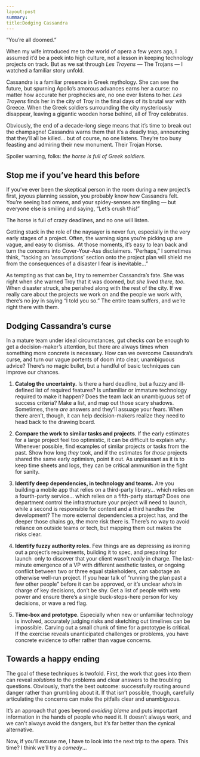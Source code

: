 ```yaml
---
layout:post
summary:
title:Dodging Cassandra
---
```


“You’re all doomed.”

When my wife introduced me to the world of opera a few years ago, I assumed it’d be a peek into high culture, not a lesson in keeping technology projects on track. But as we sat through _Les Troyens_ — The Trojans — I watched a familiar story unfold.

Cassandra is a familiar presence in Greek mythology. She can see the future, but spurning Apollo’s amorous advances earns her a curse: no matter how accurate her prophecies are, no one ever listens to her. _Les Troyens_ finds her in the city of Troy in the final days of its brutal war with Greece. When the Greek soldiers surrounding the city mysteriously disappear, leaving a gigantic wooden horse behind, all of Troy celebrates.

Obviously, the end of a decade-long siege means that it’s time to break out the champagne! Cassandra warns them that it’s a deadly trap, announcing that they’ll all be killed... but of course, no one listens. They’re too busy feasting and admiring their new monument. Their Trojan Horse.

Spoiler warning, folks: _the horse is full of Greek soldiers._

## Stop me if you’ve heard this before

If you’ve ever been the skeptical person in the room during a new project’s first, joyous planning session, you probably know how Cassandra felt. You’re seeing bad omens, and your spidey-senses are tingling — but everyone else is smiling and saying, “Let’s crush this!”

The horse is full of crazy deadlines, and no one will listen.

Getting stuck in the role of the naysayer is never fun, especially in the very early stages of a project. Often, the warning signs you’re picking up are vague, and easy to dismiss.  At those moments, it’s easy to lean back and turn the concerns into Cover-Your-Ass disclaimers. “Perhaps,” I sometimes think, “tacking an ‘assumptions’ section onto the project plan will shield me from the consequences of a disaster I fear is inevitable...”

As tempting as that can be, I try to remember Cassandra’s fate. She was right when she warned Troy that it was doomed, but _she lived there, too._ When disaster struck, she perished along with the rest of the city. If we really care about the projects we work on and the people we work with, there’s no joy in saying “I told you so.” The entire team suffers, and we’re right there with them.

## Dodging Cassandra’s curse

In a mature team under ideal circumstances, gut checks _can_ be enough to get a decision-maker’s attention, but there are always times when something more concrete is necessary. How can we overcome Cassandra’s curse, and turn our vague portents of doom into clear, unambiguous advice? There’s no magic bullet, but a handful of basic techniques can improve our chances.

1.  **Catalog the uncertainty.** Is there a hard deadline, but a fuzzy and ill-defined list of required features? Is unfamiliar or immature technology required to make it happen? Does the team lack an unambiguous set of success criteria? Make a list, and map out those scary shadows. Sometimes, there _are_ answers and they’ll assuage your fears. When there aren’t, though, it can help decision-makers realize they need to head back to the drawing board.

2.  **Compare the work to similar tasks and projects**. If the early estimates for a large project feel too optimistic, it can be difficult to explain _why_. Whenever possible, find examples of similar projects or tasks from the past. Show how long _they_ took, and if the estimates for _those_ projects shared the same early optimism, point it out. As unpleasant as it is to keep time sheets and logs, they can be critical ammunition in the fight for sanity.

3.  **Identify deep dependencies, in technology and teams.** Are you building a mobile app that relies on a third-party library... which relies on a fourth-party service... which relies on a fifth-party startup? Does one department control the infrastructure your project will need to launch, while a second is responsible for content and a third handles the development? The more external dependencies a project has, and the deeper those chains go, the more risk there is. There’s no way to avoid reliance on outside teams or tech, but mapping them out makes the risks clear.

4.  **Identify fuzzy authority roles.** Few things are as depressing as ironing out a project’s requirements, building it to spec, and preparing for launch  only to discover that your client wasn’t _really_ in charge. The last-minute emergence of a VP with different aesthetic tastes, or ongoing conflict between two or three equal stakeholders, can sabotage an otherwise well-run project. If you hear talk of “running the plan past a few other people” before it can be approved, or it’s unclear who’s in charge of key decisions, don’t be shy. Get a list of people with veto power and ensure there’s a single buck-stops-here person for key decisions, or wave a red flag. 

5.  **Time-box and prototype.** Especially when new or unfamiliar technology is involved, accurately judging risks and sketching out timelines can be impossible. Carving out a small chunk of time for a prototype is critical. If the exercise reveals unanticipated challenges or problems, you have concrete evidence to offer rather than vague concerns.

## Towards a happy ending

The goal of these techniques is twofold. First, the work that goes into them can reveal _solutions_ to the problems and clear answers to the troubling questions. Obviously, that’s the best outcome: successfully routing around danger rather than grumbling about it. If that isn’t possible, though, carefully articulating the concerns can make the pitfalls clear and unambiguous.

It’s an approach that goes beyond _avoiding blame_ and puts important information in the hands of people who need it. It doesn’t always work, and we can’t always avoid the dangers, but it’s far better than the cynical alternative. 

Now, if you’ll excuse me, I have to look into the next trip to the opera. This time? I think we’ll try a _comedy_...